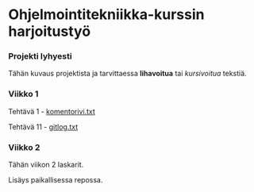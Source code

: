 # Ohjelmointitekniikka-kurssin harjoitustyö

### Projekti lyhyesti

Tähän kuvaus projektista ja tarvittaessa **lihavoitua** tai *kursivoitua* tekstiä. 

### Viikko 1
Tehtävä 1 - [komentorivi.txt](https://github.com/cameocami/ot-harjoitustyo/blob/main/laskarit/komentorivi.txt)

Tehtävä 11 - [gitlog.txt](https://github.com/cameocami/ot-harjoitustyo/blob/main/laskarit/gitlog.txt)

### Viikko 2

Tähän viikon 2 laskarit.

Lisäys paikallisessa repossa.
